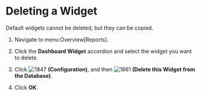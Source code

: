 # Deleting a Widget

<div class="note">

Default widgets cannot be deleted, but they can be copied.

</div>

1.  Navigate to menu:Overview\[Reports\].

2.  Click the **Dashboard Widget** accordion and select the widget you
    want to delete.

3.  Click ![1847](1847.png) **(Configuration)**, and then
    ![1861](1861.png) **(Delete this Widget from the Database)**.

4.  Click **OK**.
